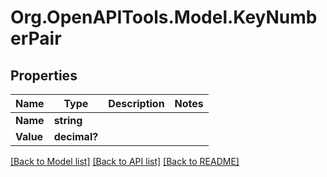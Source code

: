 
# Org.OpenAPITools.Model.KeyNumberPair

## Properties

Name | Type | Description | Notes
------------ | ------------- | ------------- | -------------
**Name** | **string** |  | 
**Value** | **decimal?** |  | 

[[Back to Model list]](../README.md#documentation-for-models)
[[Back to API list]](../README.md#documentation-for-api-endpoints)
[[Back to README]](../README.md)


